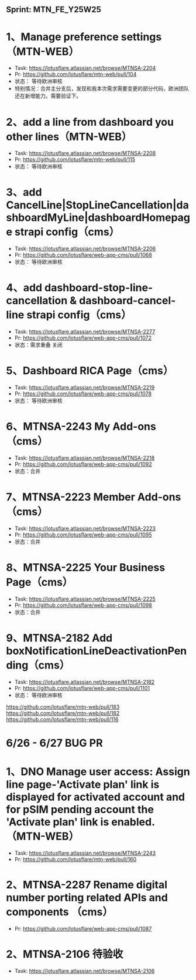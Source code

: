 ## Sprint: MTN_FE_Y25W25

# 1、Manage preference settings（MTN-WEB）
- Task: https://lotusflare.atlassian.net/browse/MTNSA-2204
- Pr: https://github.com/lotusflare/mtn-web/pull/104
- 状态： 等待欧洲审核
- 特别情况：合并主分支后，发现和我本次需求需要变更的部分代码，欧洲团队还在新增能力。需要验证下。

# 2、add a line from dashboard you other lines（MTN-WEB）
- Task: https://lotusflare.atlassian.net/browse/MTNSA-2208
- Pr: https://github.com/lotusflare/mtn-web/pull/115
- 状态： 等待欧洲审核

# 3、add CancelLine|StopLineCancellation|dashboardMyLine|dashboardHomepage  strapi config（cms）
- Task: https://lotusflare.atlassian.net/browse/MTNSA-2206
- Pr: https://github.com/lotusflare/web-app-cms/pull/1068
- 状态： 等待欧洲审核

# 4、add dashboard-stop-line-cancellation & dashboard-cancel-line strapi config（cms）
- Task: https://lotusflare.atlassian.net/browse/MTNSA-2277
- Pr: https://github.com/lotusflare/web-app-cms/pull/1072
- 状态：需求重叠 关闭

# 5、Dashboard RICA Page（cms）
- Task: https://lotusflare.atlassian.net/browse/MTNSA-2219
- Pr: https://github.com/lotusflare/web-app-cms/pull/1078
- 状态： 等待欧洲审核

# 6、MTNSA-2243 My Add-ons（cms）
- Task: https://lotusflare.atlassian.net/browse/MTNSA-2218
- Pr: https://github.com/lotusflare/web-app-cms/pull/1092
- 状态：合并

# 7、MTNSA-2223 Member Add-ons（cms）
- Task: https://lotusflare.atlassian.net/browse/MTNSA-2223
- Pr: https://github.com/lotusflare/web-app-cms/pull/1095
- 状态：合并

# 8、MTNSA-2225 Your Business Page（cms）
- Task: https://lotusflare.atlassian.net/browse/MTNSA-2225
- Pr: https://github.com/lotusflare/web-app-cms/pull/1098
- 状态：合并

# 9、MTNSA-2182 Add boxNotificationLineDeactivationPending（cms）
- Task: https://lotusflare.atlassian.net/browse/MTNSA-2182
- Pr: https://github.com/lotusflare/web-app-cms/pull/1101
- 状态： 等待欧洲审核

https://github.com/lotusflare/mtn-web/pull/183
https://github.com/lotusflare/mtn-web/pull/182
https://github.com/lotusflare/mtn-web/pull/116   




# 6/26 - 6/27 BUG PR
# 1、DNO Manage user access: Assign line page-'Activate plan' link is displayed for activated account and for pSIM pending account the 'Activate plan' link is enabled.（MTN-WEB）
- Task: https://lotusflare.atlassian.net/browse/MTNSA-2243
- Pr: https://github.com/lotusflare/mtn-web/pull/160

# 2、MTNSA-2287 Rename digital number porting related APIs and components （cms）
- Pr: https://github.com/lotusflare/web-app-cms/pull/1087



# 2、MTNSA-2106 待验收
- Task: https://lotusflare.atlassian.net/browse/MTNSA-2106